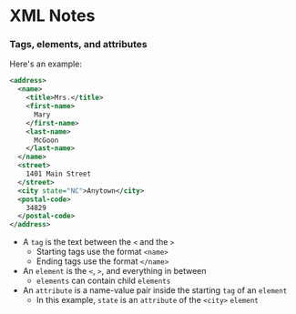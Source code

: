 # XML Notes

### Tags, elements, and attributes

Here's an example:
```xml
<address>
  <name>
    <title>Mrs.</title>
    <first-name>
      Mary
    </first-name>
    <last-name>
      McGoon
    </last-name>
  </name>
  <street>
    1401 Main Street
  </street>
  <city state="NC">Anytown</city>
  <postal-code>
    34829
  </postal-code>
</address>
```

- A `tag` is the text between the `<` and the `>`
   - Starting tags use the format `<name>`
   - Ending tags use the format `</name>`
- An `element` is the `<`, `>`, and everything in between
   - `elements` can contain child `elements`
- An `attribute` is a name-value pair inside the starting `tag` of an `element`
   - In this example, `state` is an `attribute` of the `<city>` `element`
